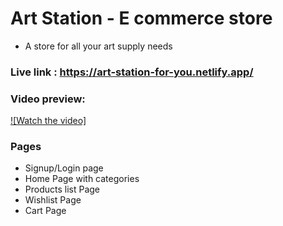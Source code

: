 # Art Station - E commerce store

- A store for all your art supply needs

### Live link : https://art-station-for-you.netlify.app/

### Video preview:

[![Watch the video]](https://user-images.githubusercontent.com/66695068/154919938-b0172d77-5a1b-44f3-92e4-4b992b535589.mp4)

### Pages

- Signup/Login page
- Home Page with categories
- Products list Page
- Wishlist Page
- Cart Page
